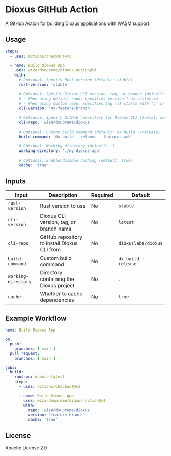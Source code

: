 # Dioxus GitHub Action

A GitHub Action for building Dioxus applications with WASM support.

## Usage

```yaml
steps:
  - uses: actions/checkout@v3
  
  - name: Build Dioxus App
    uses: wizardsupreme/dioxus-action@v1
    with:
      # Optional: Specify Rust version (default: stable)
      rust-version: 'stable'
      
      # Optional: Specify Dioxus CLI version, tag, or branch (default: latest)
      # - When using default repo: specifies version from crates.io
      # - When using custom repo: specifies tag (if starts with 'v' or a number) or branch
      cli-version: 'my-feature-branch'
      
      # Optional: Specify GitHub repository for Dioxus CLI (format: owner/repo)
      cli-repo: 'wizardsupreme/dioxus'
      
      # Optional: Custom build command (default: dx build --release)
      build-command: 'dx build --release --features web'
      
      # Optional: Working directory (default: .)
      working-directory: './my-dioxus-app'
      
      # Optional: Enable/disable caching (default: true)
      cache: 'true'
```

## Inputs

| Input | Description | Required | Default |
|-------|-------------|----------|---------|
| `rust-version` | Rust version to use | No | `stable` |
| `cli-version` | Dioxus CLI version, tag, or branch name | No | `latest` |
| `cli-repo` | GitHub repository to install Dioxus CLI from | No | `dioxuslabs/dioxus` |
| `build-command` | Custom build command | No | `dx build --release` |
| `working-directory` | Directory containing the Dioxus project | No | `.` |
| `cache` | Whether to cache dependencies | No | `true` |

## Example Workflow

```yaml
name: Build Dioxus App

on:
  push:
    branches: [ main ]
  pull_request:
    branches: [ main ]

jobs:
  build:
    runs-on: ubuntu-latest
    steps:
      - uses: actions/checkout@v3
      
      - name: Build Dioxus App
        uses: wizardsupreme/dioxus-action@v1
        with:
          repo: 'wizardsupreme/dioxus'
          version: 'feature-branch'
          cache: 'true'
```

## License

Apache License 2.0
